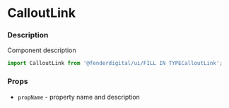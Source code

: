 # CalloutLink

### Description
Component description

```js
import CalloutLink from '@fenderdigital/ui/FILL IN TYPECalloutLink';
```

### Props
* `propName` - property name and description 
